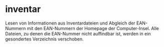 # inventar
Lesen von Informationen aus Inventardateien und Abgleich der EAN-Nummern mit den EAN-Nummern der Homepage der Computer-Insel. 
Alle Dateien, zu denen die EAN-Nummer nicht auffindbar ist, werden in ein gesondertes Verzeichnis verschoben.
